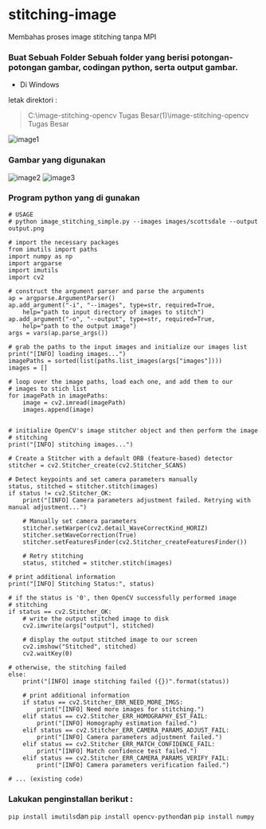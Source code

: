 # stitching-image
Membahas proses image stitching tanpa MPI

### Buat Sebuah Folder Sebuah folder yang berisi potongan-potongan gambar, codingan python, serta output gambar.
* Di Windows

letak direktori :
> C:\image-stitching-opencv Tugas Besar(1)\image-stitching-opencv Tugas Besar

![image1](https://user-images.githubusercontent.com/150003742/284070391-ff648eb1-920a-4aff-a668-967cb73fcddf.png)

### Gambar yang digunakan
![image2](https://user-images.githubusercontent.com/150003742/284070032-d86434a4-c777-47a4-a2b9-b4885a9f7e5c.png)
![image3](https://user-images.githubusercontent.com/150003742/284070042-4a7700e5-19b0-47c0-81e7-b1ab6b2da9dc.png)
### Program python yang di gunakan
```
# USAGE
# python image_stitching_simple.py --images images/scottsdale --output output.png

# import the necessary packages
from imutils import paths
import numpy as np
import argparse
import imutils
import cv2

# construct the argument parser and parse the arguments
ap = argparse.ArgumentParser()
ap.add_argument("-i", "--images", type=str, required=True,
	help="path to input directory of images to stitch")
ap.add_argument("-o", "--output", type=str, required=True,
	help="path to the output image")
args = vars(ap.parse_args())

# grab the paths to the input images and initialize our images list
print("[INFO] loading images...")
imagePaths = sorted(list(paths.list_images(args["images"])))
images = []

# loop over the image paths, load each one, and add them to our
# images to stich list
for imagePath in imagePaths:
	image = cv2.imread(imagePath)
	images.append(image)


# initialize OpenCV's image stitcher object and then perform the image
# stitching
print("[INFO] stitching images...")

# Create a Stitcher with a default ORB (feature-based) detector
stitcher = cv2.Stitcher_create(cv2.Stitcher_SCANS)

# Detect keypoints and set camera parameters manually
status, stitched = stitcher.stitch(images)
if status != cv2.Stitcher_OK:
    print("[INFO] Camera parameters adjustment failed. Retrying with manual adjustment...")
    
    # Manually set camera parameters
    stitcher.setWarper(cv2.detail_WaveCorrectKind_HORIZ)
    stitcher.setWaveCorrection(True)
    stitcher.setFeaturesFinder(cv2.Stitcher_createFeaturesFinder())
    
    # Retry stitching
    status, stitched = stitcher.stitch(images)

# print additional information
print("[INFO] Stitching Status:", status)

# if the status is '0', then OpenCV successfully performed image
# stitching
if status == cv2.Stitcher_OK:
    # write the output stitched image to disk
    cv2.imwrite(args["output"], stitched)

    # display the output stitched image to our screen
    cv2.imshow("Stitched", stitched)
    cv2.waitKey(0)

# otherwise, the stitching failed
else:
    print("[INFO] image stitching failed ({})".format(status))

    # print additional information
    if status == cv2.Stitcher_ERR_NEED_MORE_IMGS:
        print("[INFO] Need more images for stitching.")
    elif status == cv2.Stitcher_ERR_HOMOGRAPHY_EST_FAIL:
        print("[INFO] Homography estimation failed.")
    elif status == cv2.Stitcher_ERR_CAMERA_PARAMS_ADJUST_FAIL:
        print("[INFO] Camera parameters adjustment failed.")
    elif status == cv2.Stitcher_ERR_MATCH_CONFIDENCE_FAIL:
        print("[INFO] Match confidence test failed.")
    elif status == cv2.Stitcher_ERR_CAMERA_PARAMS_VERIFY_FAIL:
        print("[INFO] Camera parameters verification failed.")

# ... (existing code)

``` 
### Lakukan penginstallan berikut : 
```pip install imutils```dan ```pip install opencv-python```dan ```pip install numpy```
